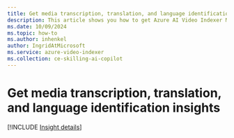 ```yaml
---
title: Get media transcription, translation, and language identification insights  
description: This article shows you how to get Azure AI Video Indexer Media transcription, translation, and language identification insights.
ms.date: 10/09/2024
ms.topic: how-to
ms.author: inhenkel
author: IngridAtMicrosoft
ms.service: azure-video-indexer
ms.collection: ce-skilling-ai-copilot
---
```


# Get media transcription, translation, and language identification insights

[!INCLUDE [Insight details](./includes/transcription-translation-lid.md)]
